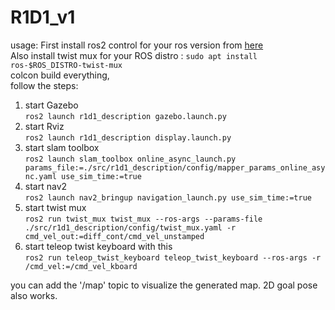 # R1D1_v1
usage:
First install ros2 control for your ros version from [here](https://control.ros.org/rolling/doc/getting_started/getting_started.html) <br />
Also install twist mux for your ROS distro : `sudo apt install ros-$ROS_DISTRO-twist-mux` <br />
colcon build everything, <br />
follow the steps: <br />
1. start Gazebo <br />
   `ros2 launch r1d1_description gazebo.launch.py` <br />
2. start Rviz <br />
   `ros2 launch r1d1_description display.launch.py` <br />
3. start slam toolbox <br />
   `ros2 launch slam_toolbox online_async_launch.py params_file:=./src/r1d1_description/config/mapper_params_online_async.yaml use_sim_time:=true` <br />
4. start nav2 <br />
   `ros2 launch nav2_bringup navigation_launch.py use_sim_time:=true` <br />
5. start twist mux <br />
   `ros2 run twist_mux twist_mux --ros-args --params-file ./src/r1d1_description/config/twist_mux.yaml -r cmd_vel_out:=diff_cont/cmd_vel_unstamped` <br />
6. start teleop twist keyboard with this <br />
   `ros2 run teleop_twist_keyboard teleop_twist_keyboard --ros-args -r /cmd_vel:=/cmd_vel_kboard` <br />

you can add the '/map' topic to visualize the generated map. 2D goal pose also works.
